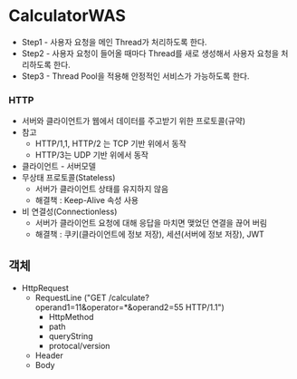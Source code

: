 # CalculatorWAS

- Step1 - 사용자 요청을 메인 Thread가 처리하도록 한다.
- Step2 - 사용자 요청이 들어올 때마다 Thread를 새로 생성해서 사용자 요청을 처리하도록 한다.
- Step3 - Thread Pool을 적용해 안정적인 서비스가 가능하도록 한다.

### HTTP
- 서버와 클라이언트가 웹에서 데이터를 주고받기 위한 프로토콜(규약)
- 참고
  - HTTP/1,1, HTTP/2 는 TCP 기반 위에서 동작
  - HTTP/3는 UDP 기반 위에서 동작
- 클라이언트 - 서버모델
- 무상태 프로토콜(Stateless)
  - 서버가 클라이언트 상태를 유지하지 않음
  - 해결책 : Keep-Alive 속성 사용
- 비 연결성(Connectionless)
  - 서버가 클라이언트 요청에 대해 응답을 마치면 맺었던 연결을 끊어 버림
  - 해결책 : 쿠키(클라이언트에 정보 저장), 세션(서버에 정보 저장), JWT
 
## 객체
- HttpRequest
  - RequestLine ("GET /calculate?operand1=11&operator=*&operand2=55 HTTP/1.1")
    - HttpMethod
    - path
    - queryString
    - protocal/version
  - Header
  - Body
